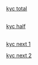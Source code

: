 <a href="bnc://app.binance.com/webview/webview?type=default&url=aHR0cHM6Ly93d3cuYmluYW5jZS5jb20vZW4vbXkvc2V0dGluZ3MvcHJvZmlsZQ==&needLogin=true">kyc
    total</a>
<br/>
<br/>

<a href="bnc://app.binance.com/webview/webview?type=default&url=aHR0cHM6Ly93d3cuYmluYW5jZS5jb20vZW4vbXkvc2V0dGluZ3MvcHJvZmlsZT9yZXR1cm5Ubz1OQVRJVkUma3ljQml6TW9kZT1CQVNJQyZreWNfYml6U2NlbmU9T0NCUw==&needLogin=true">kyc
    half</a>

<br/>
<a href="bnc://app.binance.com/webview/webview?type=default&url=aHR0cHM6Ly93d3cuYmluYW5jZS5jb20vZW4vbXkvc2V0dGluZ3MvcHJvZmlsZT9yZXR1cm5Ubz1OQVRJVkUma3ljQml6TW9kZT1BRFZBTkNFJmt5Y19iaXpTY2VuZT1PQ0JT&needLogin=true">kyc
    next 1</a>
<br/>

<a href="bnc://app.binance.com/webview/webview?type=default&url=aHR0cHM6Ly93d3cuYmluYW5jZS5jb20vZW4vbXkvc2V0dGluZ3MvcHJvZmlsZS9hZGRyZXNzLXZlcmlmaWNhdGlvbj9yZXR1cm5Ubz1OQVRJVkUma3ljX2JpelNjZW5lPU9DQlM=&needLogin=true">kyc
    next 2</a>
